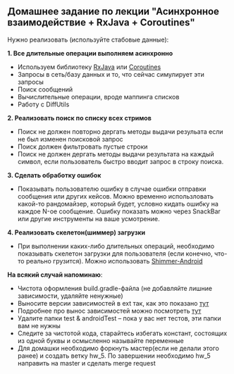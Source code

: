 ## Домашнее задание по лекции "Асинхронное взаимодействие + RxJava + Coroutines"

Нужно реализовать (используйте стабовые данные):

**1. Все длительные операции выполняем асинхронно**
- Используем библиотеку [RxJava](https://github.com/ReactiveX/RxJava/tree/2.x) или [Coroutines](https://github.com/Kotlin/kotlinx.coroutines)
- Запросы в сеть/базу данных и то, что сейчас симулирует эти запросы
- Поиск сообщений
- Вычислительные операции, вроде маппинга списков
- Работу с DiffUtils

**2. Реализовать поиск по списку всех стримов**
- Поиск не должен повторно дергать методы выдачи резульата если не был изменен поисковой запрос
- Поиск должен фильтровать пустые строки
- Поиск не должен дергать методы выдачи результата на каждый символ, если пользователь быстро вводит запрос в строку поиска.

**3. Сделать обработку ошибок**
- Показывать пользователю ошибку в случае ошибки отправки сообщения или других кейсов. Можно временно использловать какой-то рандомайзер,
  который будет, условно кидать ошибку на каждое N-ое сообщение. Ошибку показать можно через SnackBar или другие инструменты на ваше усмотрение.

**4. Реализовать скелетон(шиммер) загрузки**
- При выполнении каких-либо длительных операций, необходимо показывать скелетон загрузки для пользователя (если конечно, что-то реально грузится).
  Можно использовать [Shimmer-Android](https://github.com/facebook/shimmer-android)

**На всякий случай напоминаю**:
- Чистота оформления build.gradle-файла (не добавляйте лишние зависимости, удаляйте ненужные)
- Выносите версии зависимостей в ext так, как это показано [тут](https://github.com/JakeWharton/SdkSearch/blob/master/build.gradle)
- Подробнее про вынос зависимостей можно посмотреть [тут](https://habr.com/ru/post/468959/)
- Удалите папки test & androidTest – пока у вас нет тестов, эти папки вам не нужны
- Следите за чистотой кода, старайтесь избегать констант, состоящих из одной буквы и осмысленно называйте переменные
- Для домашки необходимо форкнуть мастер(если не делали этого ранее) и создать ветку hw_5. По завершении необходимо hw_5 направить на master и сделать merge request
